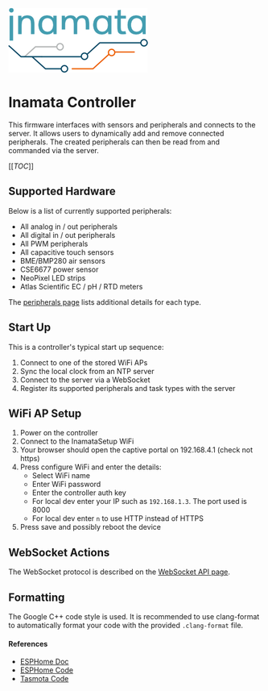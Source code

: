 ![Inamata logo](doc/images/inamata-logo.png)

# Inamata Controller

This firmware interfaces with sensors and peripherals and connects to the server. It allows users to dynamically add and remove connected peripherals. The created peripherals can then be read from and commanded via the server.

[[_TOC_]]

## Supported Hardware

Below is a list of currently supported peripherals:

- All analog in / out peripherals
- All digital in / out peripherals
- All PWM peripherals
- All capacitive touch sensors
- BME/BMP280 air sensors
- CSE6677 power sensor
- NeoPixel LED strips
- Atlas Scientific EC / pH / RTD meters

The [peripherals page](doc/peripherals.md) lists additional details for each type.

## Start Up

This is a controller's typical start up sequence:

1. Connect to one of the stored WiFi APs
2. Sync the local clock from an NTP server
3. Connect to the server via a WebSocket
4. Register its supported peripherals and task types with the server

## WiFi AP Setup

1. Power on the controller
2. Connect to the InamataSetup WiFi
3. Your browser should open the captive portal on 192.168.4.1 (check not https)
4. Press configure WiFi and enter the details:
   - Select WiFi name
   - Enter WiFi password
   - Enter the controller auth key
   - For local dev enter your IP such as `192.168.1.3`. The port used is 8000
   - For local dev enter `n` to use HTTP instead of HTTPS
5. Press save and possibly reboot the device

## WebSocket Actions

The WebSocket protocol is described on the [WebSocket API page](doc/websocket_api.md).

## Formatting

The Google C++ code style is used. It is recommended to use clang-format to automatically format your code with the provided `.clang-format` file.

#### References

- [ESPHome Doc](https://esphome.io/components/sensor/cse7766.html)
- [ESPHome Code](https://github.com/esphome/esphome/blob/dev/esphome/components/cse7766/cse7766.cpp)
- [Tasmota Code](https://github.com/erocm123/Sonoff-Tasmota/blob/master/sonoff/xnrg_02_cse7766.ino)
